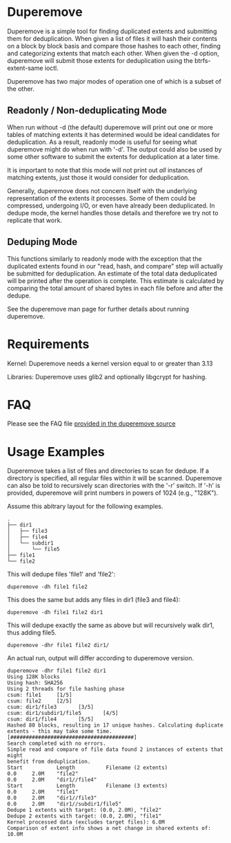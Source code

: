 # Duperemove

Duperemove is a simple tool for finding duplicated extents and
submitting them for deduplication. When given a list of files it will
hash their contents on a block by block basis and compare those hashes
to each other, finding and categorizing extents that match each
other. When given the -d option, duperemove will submit those
extents for deduplication using the btrfs-extent-same ioctl.

Duperemove has two major modes of operation one of which is a subset
of the other.


## Readonly / Non-deduplicating Mode

When run without -d (the default) duperemove will print out one or
more tables of matching extents it has determined would be ideal
candidates for deduplication. As a result, readonly mode is useful for
seeing what duperemove might do when run with '-d'. The output could
also be used by some other software to submit the extents for
deduplication at a later time.

It is important to note that this mode will not print out *all*
instances of matching extents, just those it would consider for
deduplication.

Generally, duperemove does not concern itself with the underlying
representation of the extents it processes. Some of them could be
compressed, undergoing I/O, or even have already been deduplicated. In
dedupe mode, the kernel handles those details and therefore we try not
to replicate that work.


## Deduping Mode

This functions similarly to readonly mode with the exception that the
duplicated extents found in our "read, hash, and compare" step will
actually be submitted for deduplication. An estimate of the total data
deduplicated will be printed after the operation is complete. This
estimate is calculated by comparing the total amount of shared bytes
in each file before and after the dedupe.


See the duperemove man page for further details about running duperemove.


# Requirements

Kernel: Duperemove needs a kernel version equal to or greater than 3.13

Libraries: Duperemove uses glib2 and optionally libgcrypt for hashing.


# FAQ

Please see the FAQ file [provided in the duperemove
source](https://github.com/markfasheh/duperemove/blob/master/FAQ)

# Usage Examples

Duperemove takes a list of files and directories to scan for
dedupe. If a directory is specified, all regular files within it will
be scanned. Duperemove can also be told to recursively scan
directories with the '-r' switch. If '-h' is provided, duperemove will
print numbers in powers of 1024 (e.g., "128K").

Assume this abitrary layout for the following examples.

    .
    ├── dir1
    │   ├── file3
    │   ├── file4
    │   └── subdir1
    │       └── file5
    ├── file1
    └── file2

This will dedupe files 'file1' and 'file2':

    duperemove -dh file1 file2

This does the same but adds any files in dir1 (file3 and file4):

    duperemove -dh file1 file2 dir1

This will dedupe exactly the same as above but will recursively walk
dir1, thus adding file5.

    duperemove -dhr file1 file2 dir1/


An actual run, output will differ according to duperemove version.

    duperemove -dhr file1 file2 dir1
    Using 128K blocks
    Using hash: SHA256
    Using 2 threads for file hashing phase
    csum: file1     [1/5]
    csum: file2     [2/5]
    csum: dir1/file3       [3/5]
    csum: dir1/subdir1/file5       [4/5]
    csum: dir1/file4       [5/5]
    Hashed 80 blocks, resulting in 17 unique hashes. Calculating duplicate
    extents - this may take some time.
    [########################################]
    Search completed with no errors.
    Simple read and compare of file data found 2 instances of extents that might
    benefit from deduplication.
    Start           Length          Filename (2 extents)
    0.0     2.0M    "file2"
    0.0     2.0M    "dir1//file4"
    Start           Length          Filename (3 extents)
    0.0     2.0M    "file1"
    0.0     2.0M    "dir1//file3"
    0.0     2.0M    "dir1//subdir1/file5"
    Dedupe 1 extents with target: (0.0, 2.0M), "file2"
    Dedupe 2 extents with target: (0.0, 2.0M), "file1"
    Kernel processed data (excludes target files): 6.0M
    Comparison of extent info shows a net change in shared extents of: 10.0M
